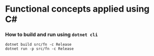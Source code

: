 # Functional concepts applied using C#

### How to build and run using `dotnet cli`
```
dotnet build src/fn -c Release
dotnet run -p src/fn -c Release
``` 
